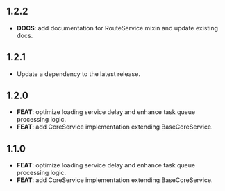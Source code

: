 ## 1.2.2

 - **DOCS**: add documentation for RouteService mixin and update existing docs.

## 1.2.1

 - Update a dependency to the latest release.

## 1.2.0

 - **FEAT**: optimize loading service delay and enhance task queue processing logic.
 - **FEAT**: add CoreService implementation extending BaseCoreService.

## 1.1.0

 - **FEAT**: optimize loading service delay and enhance task queue processing logic.
 - **FEAT**: add CoreService implementation extending BaseCoreService.

